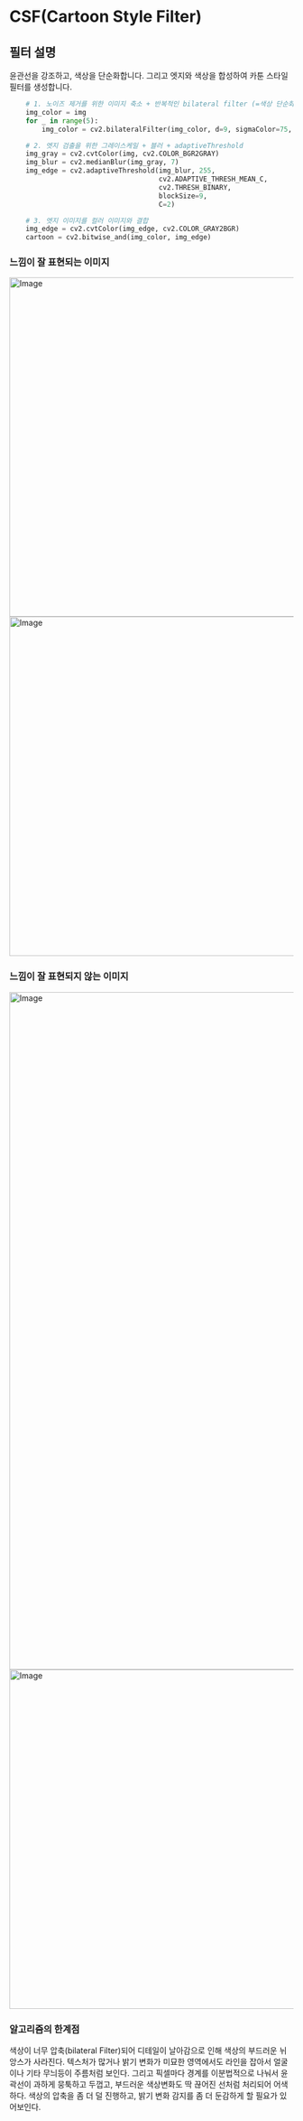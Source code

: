 # CSF(Cartoon Style Filter)

## 필터 설명

윤관선을 강조하고, 색상을 단순화합니다.
그리고 엣지와 색상을 합성하여 카툰 스타일 필터를 생성합니다.

```python
    # 1. 노이즈 제거를 위한 이미지 축소 + 반복적인 bilateral filter (=색상 단순화)
    img_color = img
    for _ in range(5):
        img_color = cv2.bilateralFilter(img_color, d=9, sigmaColor=75, sigmaSpace=75)

    # 2. 엣지 검출을 위한 그레이스케일 + 블러 + adaptiveThreshold
    img_gray = cv2.cvtColor(img, cv2.COLOR_BGR2GRAY)
    img_blur = cv2.medianBlur(img_gray, 7)
    img_edge = cv2.adaptiveThreshold(img_blur, 255,
                                     cv2.ADAPTIVE_THRESH_MEAN_C,
                                     cv2.THRESH_BINARY,
                                     blockSize=9,
                                     C=2)

    # 3. 엣지 이미지를 컬러 이미지와 결합
    img_edge = cv2.cvtColor(img_edge, cv2.COLOR_GRAY2BGR)
    cartoon = cv2.bitwise_and(img_color, img_edge)
```



### 느낌이 잘 표현되는 이미지

<img width="601" alt="Image" src="https://github.com/user-attachments/assets/71461aae-05ab-403b-81e3-21fde49643a8" />

<img width="601" alt="Image" src="https://github.com/user-attachments/assets/4d9ed7e2-726f-4859-9640-f44e8f4b10fc" />



### 느낌이 잘 표현되지 않는 이미지

<img width="1200" alt="Image" src="https://github.com/user-attachments/assets/8075d84f-7072-4ace-9596-6b9ca682bcd6" />

<img width="601" alt="Image" src="https://github.com/user-attachments/assets/20f332e5-89e5-4102-8ff2-c3e1946a33a1" />



### 알고리즘의 한계점
  색상이 너무 압축(bilateral Filter)되어 디테일이 날아감으로 인해 색상의 부드러운 뉘앙스가 사라진다.
텍스처가 많거나 밝기 변화가 미묘한 영역에서도 라인을 잡아서 얼굴이나 기타 무늬등이 주름처럼 보인다.
그리고 픽셀마다 경계를 이분법적으로 나눠서 윤곽선이 과하게 뭉툭하고 두껍고, 
부드러운 색상변화도 딱 끊어진 선처럼 처리되어 어색하다.
  색상의 압축을 좀 더 덜 진행하고, 밝기 변화 감지를 좀 더 둔감하게 할 필요가 있어보인다.

